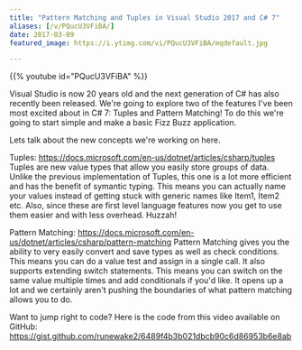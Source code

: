 ```yaml
---
title: "Pattern Matching and Tuples in Visual Studio 2017 and C# 7"
aliases: [/v/PQucU3VFiBA/]
date: 2017-03-09
featured_image: https://i.ytimg.com/vi/PQucU3VFiBA/mqdefault.jpg

---
```


{{% youtube id="PQucU3VFiBA" %}}

Visual Studio is now 20 years old and the next generation of C# has also recently been released. We're going to explore two of the features I've been most excited about in C# 7: Tuples and Pattern Matching! To do this we're going to start simple and make a basic Fizz Buzz application.

Lets talk about the new concepts we're working on here.

Tuples: https://docs.microsoft.com/en-us/dotnet/articles/csharp/tuples
Tuples are new value types that allow you easily store groups of data. Unlike the previous implementation of Tuples, this one is a lot more efficient and has the benefit of symantic typing. This means you can actually name your values instead of getting stuck with generic names like Item1, Item2 etc. Also, since these are first level language features now you get to use them easier and with less overhead. Huzzah!

Pattern Matching: https://docs.microsoft.com/en-us/dotnet/articles/csharp/pattern-matching
Pattern Matching gives you the ability to very easily convert and save types as well as check conditions. This means you can do a value test and assign in a single call. It also supports extending switch statements. This means you can switch on the same value multiple times and add conditionals if you'd like. It opens up a lot and we certainly aren't pushing the boundaries of what pattern matching allows you to do.

Want to jump right to code? Here is the code from this video available on GitHub: https://gist.github.com/runewake2/6489f4b3b021dbcb90c6d86953b6e8ab